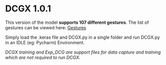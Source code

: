 # DCGX 1.0.1
This version of the model **supports 107 different gestures**. The list of gestures can be viewed here:
[Gestures](https://drive.google.com/file/d/1603w3bCaFuYwvJoOqmAXtl877bUn0C_T/view?usp=sharing)

Simply load the .keras file and DCGX.py in a single folder and run DCGX.py in an IDLE (eg: Pycharm) Environment.

_DCGX training and Exp_DCG are support files for data capture and training which are not required to run DCGX._
